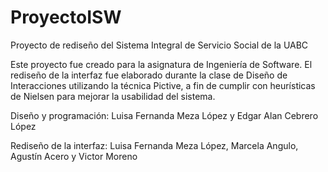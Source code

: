 # ProyectoISW
Proyecto de rediseño del Sistema Integral de Servicio Social de la UABC

Este proyecto fue creado para la asignatura de Ingeniería de Software. El rediseño de la interfaz fue elaborado durante 
la clase de Diseño de Interacciones utilizando la técnica Pictive, a fin de cumplir con heurísticas de Nielsen para mejorar 
la usabilidad del sistema.

Diseño y programación: Luisa Fernanda Meza López y Edgar Alan Cebrero López

Rediseño de la interfaz: Luisa Fernanda Meza López, Marcela Angulo, Agustín Acero y Victor Moreno
